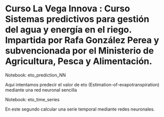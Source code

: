# Curso La Vega Innova : Curso Sistemas predictivos para gestión del agua y energía en el riego. Impartida por Rafa González Perea y subvencionada por el Ministerio de Agricultura, Pesca y Alimentación.

Notebook: eto_prediction_NN

Aqui intentamos predecir el valor de eto (Estimation-of-evapotranspiration) mediante una red neuronal sencilla

Notebook: eto_time_series

En este segundo calcular una serie temporal mediante redes neuronales.






